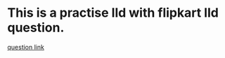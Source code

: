 # This is a practise lld with flipkart lld question.
[question link](https://docs.google.com/document/d/1Bmkz9omByHqVvwU45cvkBRSwJAPKw9yaDsRlEnCg_lg/edit#heading=h.i01wbcufj0mj)
